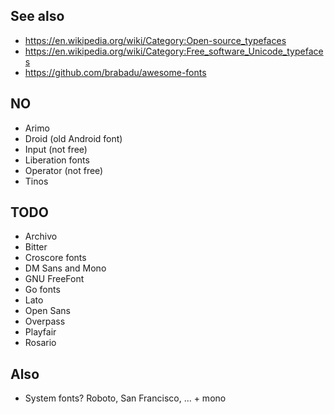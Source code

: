 
## See also

- https://en.wikipedia.org/wiki/Category:Open-source_typefaces
- https://en.wikipedia.org/wiki/Category:Free_software_Unicode_typefaces
- https://github.com/brabadu/awesome-fonts

## NO

- Arimo
- Droid (old Android font)
- Input (not free)
- Liberation fonts
- Operator (not free)
- Tinos

## TODO

- Archivo
- Bitter
- Croscore fonts
- DM Sans and Mono
- GNU FreeFont
- Go fonts
- Lato
- Open Sans
- Overpass
- Playfair
- Rosario


## Also

- System fonts? Roboto, San Francisco, ... + mono
